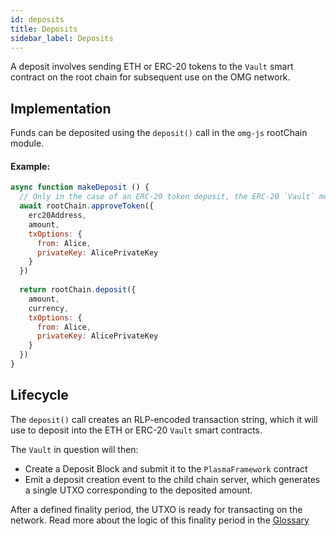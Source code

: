 ```yaml
---
id: deposits
title: Deposits
sidebar_label: Deposits
---
```


A deposit involves sending ETH or ERC-20 tokens to the `Vault` smart contract on the root chain for subsequent use on the OMG network.

## Implementation

Funds can be deposited using the `deposit()` call in the `omg-js` rootChain module.

#### Example:

```js
async function makeDeposit () {
  // Only in the case of an ERC-20 token deposit, the ERC-20 `Vault` must be pre-authorized to effect a transfer from the sender. 
  await rootChain.approveToken({
    erc20Address,
    amount,
    txOptions: {
      from: Alice,
      privateKey: AlicePrivateKey
    }
  })
  
  return rootChain.deposit({
    amount,
    currency,
    txOptions: {
      from: Alice,
      privateKey: AlicePrivateKey
    }
  })
}
```

## Lifecycle

The `deposit()` call creates an RLP-encoded transaction string, which it will use to deposit into the ETH or ERC-20 `Vault` smart contracts.

The `Vault` in question will then:

- Create a Deposit Block and submit it to the `PlasmaFramework` contract
- Emit a deposit creation event to the child chain server, which generates a single UTXO corresponding to the deposited amount.

After a defined finality period, the UTXO is ready for transacting on the network. Read more about the logic of this finality period in the [Glossary](glossary#deposit-finality-period)
